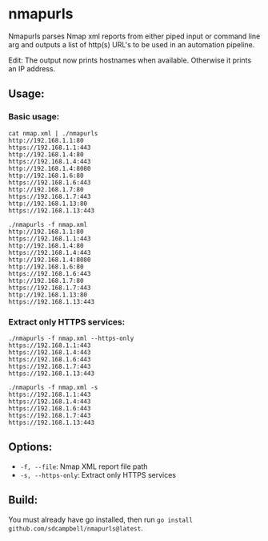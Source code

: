 # nmapurls
Nmapurls parses Nmap xml reports from either piped input or command line arg and outputs a list of http(s) URL's to be used in an automation pipeline.

Edit: The output now prints hostnames when available. Otherwise it prints an IP address.

## Usage:

### Basic usage:
```
cat nmap.xml | ./nmapurls
http://192.168.1.1:80
https://192.168.1.1:443
http://192.168.1.4:80
https://192.168.1.4:443
http://192.168.1.4:8080
http://192.168.1.6:80
https://192.168.1.6:443
http://192.168.1.7:80
https://192.168.1.7:443
http://192.168.1.13:80
https://192.168.1.13:443
```

```
./nmapurls -f nmap.xml
http://192.168.1.1:80
https://192.168.1.1:443
http://192.168.1.4:80
https://192.168.1.4:443
http://192.168.1.4:8080
http://192.168.1.6:80
https://192.168.1.6:443
http://192.168.1.7:80
https://192.168.1.7:443
http://192.168.1.13:80
https://192.168.1.13:443
```

### Extract only HTTPS services:
```
./nmapurls -f nmap.xml --https-only
https://192.168.1.1:443
https://192.168.1.4:443
https://192.168.1.6:443
https://192.168.1.7:443
https://192.168.1.13:443
```

```
./nmapurls -f nmap.xml -s
https://192.168.1.1:443
https://192.168.1.4:443
https://192.168.1.6:443
https://192.168.1.7:443
https://192.168.1.13:443
```

## Options:
- `-f, --file`: Nmap XML report file path
- `-s, --https-only`: Extract only HTTPS services

## Build:

You must already have go installed, then run `go install github.com/sdcampbell/nmapurls@latest`.
